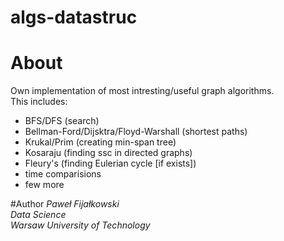 # algs-datastruc
# About
Own implementation of most intresting/useful graph algorithms.  
This includes:  
* BFS/DFS (search)
* Bellman-Ford/Dijsktra/Floyd-Warshall (shortest paths)
* Krukal/Prim (creating min-span tree)
* Kosaraju (finding ssc in directed graphs)
* Fleury's (finding Eulerian cycle [if exists]) 
* time comparisions 
* few more

#Author
_Paweł Fijałkowski_  
_Data Science_  
_Warsaw University of Technology_


